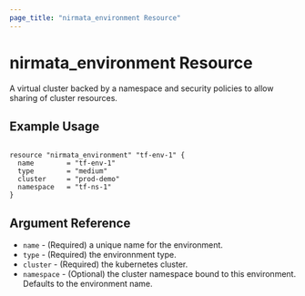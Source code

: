 ```yaml
---
page_title: "nirmata_environment Resource"
---
```


# nirmata_environment Resource

A virtual cluster backed by a namespace and security policies to allow sharing of cluster resources.

## Example Usage

```hcl

resource "nirmata_environment" "tf-env-1" {
  name        = "tf-env-1"
  type        = "medium"
  cluster     = "prod-demo"
  namespace   = "tf-ns-1"
}

```

## Argument Reference

* `name` - (Required) a unique name for the environment.
* `type` - (Required) the environnment type.
* `cluster` - (Required)  the kubernetes cluster.
* `namespace` - (Optional) the cluster namespace bound to this environment. Defaults to the environment name.